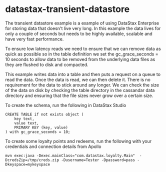 # datastax-transient-datastore

The transient datastore example is a example of using DataStax Enterprise for storing data that doesn't live very long. In this example the data lives for only a couple of seconds but needs to be highly available, scalable and have very fast performance. 

To ensure low latency reads we need to ensure that we can remove data as quick as possible so in the table definition we set the gc_grace_seconds = 10 seconds to allow data to be removed from the underlying data files as they are flushed to disk and compacted.

This example writes data into a table and then puts a request on a queue to read the data. Once the data is read, we can then delete it. There is no requirement for the data to stick around any longer. We can check the size of the data on disk by checking the table directory in the cassandar data directory and ensuring that the file sizes never grow over a certain size.   

To create the schema, run the following in DataStax Studio

	CREATE TABLE if not exists object ( 
		key text,
		value text,
		PRIMARY KEY (key, value)
	) with gc_grace_seconds = 10;


To create some loyalty points and redeems, run the following with your credentials and connection details from Apollo 
	
	mvn exec:java -Dexec.mainClass="com.datastax.loyalty.Main"  -DcredsZip=/tmp/creds.zip -Dusername=Tester -Dpassword=pass -Dkeyspace=mykeyspace

	
